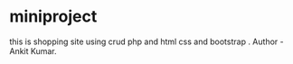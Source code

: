 # miniproject
this is shopping site using crud php and html css and bootstrap .
Author - Ankit Kumar.
